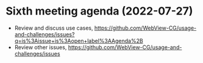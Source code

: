 # Sixth meeting agenda (2022-07-27)

 * Review and discuss use cases, https://github.com/WebView-CG/usage-and-challenges/issues?q=is%3Aissue+is%3Aopen+label%3AAgenda%2B
 * Review other issues, https://github.com/WebView-CG/usage-and-challenges/issues
